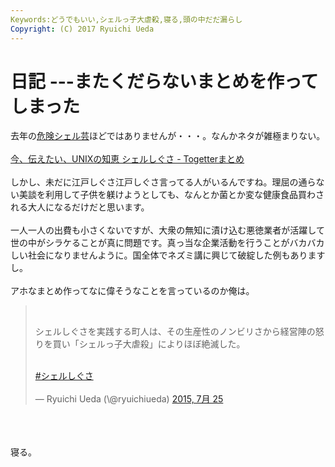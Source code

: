 ```yaml
---
Keywords:どうでもいい,シェルっ子大虐殺,寝る,頭の中だだ漏らし
Copyright: (C) 2017 Ryuichi Ueda
---
```


# 日記 ---またくだらないまとめを作ってしまった
去年の<a href="/?p=3699">危険シェル芸</a>ほどではありませんが・・・。なんかネタが雑極まりない。<br />
<br />
<span class="hatena-bookmark-title"><a href="http://togetter.com/li/851933">今、伝えたい、UNIXの知恵 シェルしぐさ - Togetterまとめ</a></span> <br />
<br />
しかし、未だに江戸しぐさ江戸しぐさ言ってる人がいるんですね。理屈の通らない美談を利用して子供を躾けようとしても、なんとか菌とか変な健康食品買わされる大人になるだけだと思います。<br />
<br />
一人一人の出費も小さくないですが、大衆の無知に漬け込む悪徳業者が活躍して世の中がシラケることが真に問題です。真っ当な企業活動を行うことがバカバカしい社会になりませんように。国全体でネズミ講に興じて破綻した例もありますし。<br />
<br />
アホなまとめ作ってなに偉そうなことを言っているのか俺は。<br />
<blockquote class="twitter-tweet" lang="ja"><br />
<p lang="ja" dir="ltr">シェルしぐさを実践する町人は、その生産性のノンビリさから経営陣の怒りを買い「シェルっ子大虐殺」によりほぼ絶滅した。</p><br />
 <a href="https://twitter.com/hashtag/%E3%82%B7%E3%82%A7%E3%83%AB%E3%81%97%E3%81%90%E3%81%95?src=hash">#シェルしぐさ</a><br />
<br />
— Ryuichi Ueda (\@ryuichiueda) <a href="https://twitter.com/ryuichiueda/status/624757888343412737">2015, 7月 25</a></blockquote><br />
<script async="" src="//platform.twitter.com/widgets.js" charset="utf-8"></script><br />
<br />
寝る。
